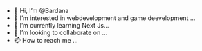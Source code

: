 - 👋 Hi, I’m @Bardana
- 👀 I’m interested in webdevelopment and game deevelopment ...
- 🌱 I’m currently learning Next Js...
- 💞️ I’m looking to collaborate on ...
- 📫 How to reach me ...

<!---
Bardana/Bardana is a ✨ special ✨ repository because its `README.md` (this file) appears on your GitHub profile.
You can click the Preview link to take a look at your changes.
--->
